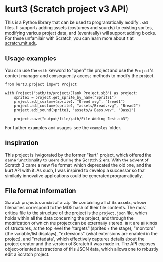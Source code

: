 # kurt3 (Scratch project v3 API)
This is a Python library that can be used to programatically modify `.sb3` files.
It supports adding assets (costumes and sounds) to existing sprites, modifying various project data, and
(eventually) will support adding blocks. For those unfamilair with Scratch, you can learn more about it at [scratch.mit.edu](scratch.mit.edu).

## Usage examples
You can use the `with` keyword to "open" the project and use the `Project`'s context manager and consequently access methods to modify the project.
```
from kurt3.project import Project

with Project("path/to/project/Blank Project.sb3") as project:
    sprite1 = project.get_sprite_by_name("Sprite1")
    project.add_costume(sprite1, "Bread.svg", "Bread1")
    project.add_costume(sprite1, "assets/Bread.svg", "Bread2")
    project.add_sound(sprite1, "assets/A Bass.wav", "Bass1")

    project.save("output/file/path/File Adding Test.sb3")
```
For further examples and usages, see the `examples` folder.

## Inspiration
This project is invigorated by the former "kurt" project, which offered the same functionality to users during the Scratch 2 era.
With the advent of Scratch 3 came a new file format, which deprecated the old one, and the kurt API with it. As such, I was inspired to develop a successor so that similarly innovative applications could be generated programatically.

## File format information
Scratch projects consist of a `zip` file containing all of its assets, whose filenames correspond to the MD5 hash of their file contents.
The most critical file to the structure of the project is the `project.json` file, which holds within all the data concerning the project, and through the modification of which the project can be externally altered.
In it are all kinds of structures, at the top level the "targets" (sprites + the stage), "monitors" (the variable/list displays),
"extensions" (what extensions are enabled in the project), and "metadata", which effectively captures details about the project creator and the version of Scratch it was made in. The API exposes object-oriented abstractions of this JSON data, which allows one to robustly edit a Scratch project.
